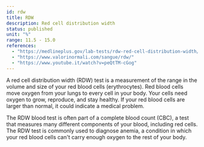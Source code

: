 ```yaml
---
id: rdw
title: RDW
description: Red cell distribution width
status: published
unit: "%"
range: 11.5 - 15.0
references:
  - "https://medlineplus.gov/lab-tests/rdw-red-cell-distribution-width/"
  - "https://www.valorinormali.com/sangue/rdw/"
  - "https://www.youtube.it/watch?v=peQtTM-cGog"
---
```


A red cell distribution width (RDW) test is a measurement of the range in the volume and size of your red blood cells (erythrocytes). Red blood cells move oxygen from your lungs to every cell in your body. Your cells need oxygen to grow, reproduce, and stay healthy. If your red blood cells are larger than normal, it could indicate a medical problem.

The RDW blood test is often part of a complete blood count (CBC), a test that measures many different components of your blood, including red cells. The RDW test is commonly used to diagnose anemia, a condition in which your red blood cells can't carry enough oxygen to the rest of your body.
